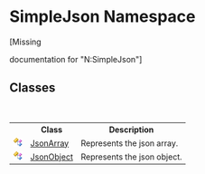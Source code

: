 # SimpleJson Namespace
 

\[Missing <summary> documentation for "N:SimpleJson"\]


## Classes
&nbsp;<table><tr><th></th><th>Class</th><th>Description</th></tr><tr><td>![Public class](media/pubclass.gif "Public class")</td><td><a href="0ed81e4a-d11b-9171-a0dd-a19663e2c077">JsonArray</a></td><td>
Represents the json array.</td></tr><tr><td>![Public class](media/pubclass.gif "Public class")</td><td><a href="b548c5de-7a49-c3d8-648f-f4f1646e49bc">JsonObject</a></td><td>
Represents the json object.</td></tr></table>&nbsp;
